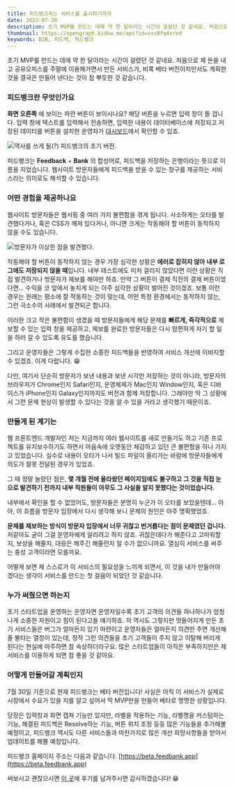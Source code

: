 ```yaml
---
title: 피드뱅크라는 서비스를 출시하기까지
date: 2022-07-30
description: 초기 MVP를 만드는 데에 약 한 달이라는 시간이 걸렸던 것 같네요. 처음으로 제 돈을 내고 공유오피스를 주말에 이용해가면서 만든 서비스가, 비록 베타 버전이지만서도 계획한 것을 결국은 만들어 낸다는 것이 참 뿌듯한 것 같습니다.
thumbnail: https://opengraph.kidow.me/api?id=vxv8fq4srod
keywords: B2B, 피드백, 피드뱅크
---
```


초기 MVP를 만드는 데에 약 한 달이라는 시간이 걸렸던 것 같네요. 처음으로 제 돈을 내고 공유오피스를 주말에 이용해가면서 만든 서비스가, 비록 베타 버전이지만서도 계획한 것을 결국은 만들어 낸다는 것이 참 뿌듯한 것 같습니다.

### 피드뱅크란 무엇인가요

**화면 오른쪽** 에 보이는 파란 버튼이 보이시나요? 해당 버튼을 누르면 입력 창이 뜰 겁니다. 입력 창에 텍스트를 입력해서 전송하면, 입력한 내용이 데이터베이스에 저장되고 저장된 데이터를 버튼을 설치한 운영자가 [대시보드](https://beta.dashboard.feedbank.app)에서 확인할 수 있죠.

![역사를 쓰게 될(?) 피드뱅크의 초기 버전.](/feedbank.png)

피드뱅크는 **Feedback** + **Bank** 의 합성어로, 피드백을 저장하는 은행이라는 뜻으로 이름을 지었습니다. 웹사이트 방문자들에게 피드백을 받을 수 있는 창구를 제공하는 서비스라는 의미로도 해석할 수 있습니다.

### 어떤 경험을 제공하나요

웹사이트 방문자들은 웹서핑 중 여러 가지 불편함을 겪게 됩니다. 사소하게는 오타를 발견했다거나, 혹은 CSS가 깨져 있다거나, 아니면 크게는 작동해야 할 버튼이 동작하지 않을 수도 있습니다.

![방문자가 이상한 점을 발견했다.](https://media.giphy.com/media/oVuhndndj9iZHVzXMA/giphy.gif)

작동해야 할 버튼이 동작하지 않는 경우 가장 심각한 상황은 **에러로 잡히지 않아 내부 로그에도 저장되지 않을 때**입니다. 내부 테스트에도 미처 걸리지 않았다면 이런 상황은 직접 발견하거나 방문자가 제보를 해야만 하죠. 만약 그 버튼이 결제 직전의 결제 버튼이었다면... 수익을 코 앞에서 놓치게 되는 아주 심각한 상황이 벌어진 것이겠죠. 보통 이런 경우는 원래는 평소에 잘 작동하는 것이 맞는데, 어떤 특정 환경에서는 동작하지 않는, 그런 극소수의 사례에서 발견되곤 합니다.

이러한 크고 작은 불편함이 생겼을 때 방문자들에게 해당 문제를 **빠르게, 즉각적으로** 제보할 수 있는 입력 창을 제공하고, 제보를 완료한 방문자들은 다시 맘편하게 자기 할 일을 하러 갈 수 있도록 유도를 했습니다.

그리고 운영자들은 그렇게 수집한 소중한 피드백들을 반영하여 서비스 개선에 이바지할 수 있겠죠. 이게 다랍니다. 😁

다만, 여기서 단순히 방문자가 보낸 내용과 보낸 시각만 저장하는 것이 아니라, 방문자의 브라우저가 Chrome인지 Safari인지, 운영체제가 Mac인지 Window인지, 혹은 디바이스가 iPhone인지 Galaxy인지까지도 버전과 함께 저장합니다. 그래야만 딱 그 상황에서 그런 문제 현상이 발생할 수 있다는 것을 알 수 있을 거라고 생각했기 때문이죠.

### 만들게 된 계기는

웹 프론트엔드 개발자인 저는 지금까지 여러 웹사이트를 새로 만들기도 하고 기존 프로젝트를 유지보수하기도 하면서 마음속에 오랫동안 체감하고 있던 큰 불편함을 하나 가지고 있었습니다. 실수로 내용이 오타가 나서 빌드 파일이 올리가는 바람에 방문자들에게 의도가 잘못 전달된 경우가 있었죠.

그 때 정말 놀랐던 점은, **몇 개월 전에 올라왔던 페이지임에도 불구하고 그 것을 직접 눈으로 발견하기 전까지 내부 직원들이 아무도 그 사실을 알지 못했다는 것이었습니다.**

내부에서 확인을 할 수 없었어도, 방문자들은 분명히 누군가 이 오타를 보았을텐데... 아아, 이 흐름을 방문자 입장에서 다시 생각해 보니 문제의 원인은 아주 명확했었죠.

**문제를 제보하는 방식이 방문자 입장에서 너무 귀찮고 번거롭다는 점이 문제였던 겁니다.** 저같아도 굳이 그걸 운영자에게 알리려고 하지 않죠. 귀찮은데다가 해준다고 고마워할지, 보상을 해줄지, 대응은 해주긴 해줄런지 알 수가 없으니까요. 열심히 서비스를 써주는 충성 고객이라면 모를까요.

어떻게 보면 제 스스로가 이 서비스의 필요성을 느끼게 되면서, 이 것을 내가 만들어야 겠다는 생각이 서비스를 만드는 첫 걸음이 되었던 것 같습니다.

### 누가 써줬으면 하는지

초기 스타트업을 운영하는 운영자면 운영자일수록 초기 고객의 의견들 하나하나가 엄청나게 소중한 자원이고 힘이 된다고들 얘기하죠. 저 역시도 그렇지만 멋들어지게 만든 초기 서비스들은 버그가 얼마든지 있기 마련이고 운영자들은 얼마든지 의견만 주면 개선해 줄 불타는 열정이 있는데, 정작 그런 의견들을 초기 고객들이 주지 않고 이탈해 버리게 된다는 현실에 마주하면 참 속상하더라구요. 많은 스타트업들이 아직은 부족하지만은 제 서비스를 이용하게 되면 참 좋을 것 같아요.

### 어떻게 만들어갈 계획인지

7월 30일 기준으로 현재 피드뱅크는 베타 버전입니다! 사실은 아직 이 서비스가 실제로 시장에서 수요가 있을 지를 알고 싶어서 딱 MVP만을 만들어 베타로 명명한 상황입니다.

당장은 입력창과 화면 캡쳐 기능만 있지만, 라벨을 적용하는 기능, 라벨명을 커스텀하는 기능, 해결된 피드백은 Resolve하는 기능, 버튼 위치 조정 등등 많은 기능들을 추가해볼 예정이고, 피드뱅크 역시도 다른 서비스들과 마찬가지로 많은 개선 희망사항들을 받아서 업데이트를 해볼 예정입니다.

피드뱅크 홈페이지 주소는 다음과 같습니다. [https://beta.feedbank.app](https://beta.feedbank.app)

써보시고 괜찮으시면 [이 곳](https://beta.dashboard.feedbank.app)에 후기를 남겨주시면 감사하겠습니다! 😁
